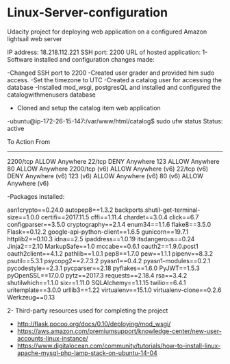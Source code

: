 # Linux-Server-configuration
Udacity project for deploying web application on a configured Amazon lightsail web server

IP address: 18.218.112.221
SSH port: 2200
URL of hosted application: 
1- Software installed and configuration changes made:

-Changed SSH port to 2200
-Created user grader and provided him sudo access.
-Set the timezone to UTC
-Created a catalog user for accessing the database
-Installed mod_wsgi, postgresQL and installed and configured the catalogwithmenusers database
- Cloned and setup the catalog item web application

-ubuntu@ip-172-26-15-147:/var/www/html/catalog$ sudo ufw status
Status: active

To                         Action      From
--                         ------      ----
2200/tcp                   ALLOW       Anywhere
22/tcp                     DENY        Anywhere
123                        ALLOW       Anywhere
80                         ALLOW       Anywhere
2200/tcp (v6)              ALLOW       Anywhere (v6)
22/tcp (v6)                DENY        Anywhere (v6)
123 (v6)                   ALLOW       Anywhere (v6)
80 (v6)                    ALLOW       Anywhere (v6)

-Packages installed:

asn1crypto==0.24.0
autopep8==1.3.2
backports.shutil-get-terminal-size==1.0.0
certifi==2017.11.5
cffi==1.11.4
chardet==3.0.4
click==6.7
configparser==3.5.0
cryptography==2.1.4
enum34==1.1.6
flake8==3.5.0
Flask==0.12.2
google-api-python-client==1.6.5
gunicorn==19.7.1
httplib2==0.10.3
idna==2.5
ipaddress==1.0.19
itsdangerous==0.24
Jinja2==2.10
MarkupSafe==1.0
mccabe==0.6.1
oauth2==1.9.0.post1
oauth2client==4.1.2
pathlib==1.0.1
pep8==1.7.0
pew==1.1.1
pipenv==8.3.2
psutil==5.3.1
psycopg2==2.7.3.2
pyasn1==0.4.2
pyasn1-modules==0.2.1
pycodestyle==2.3.1
pycparser==2.18
pyflakes==1.6.0
PyJWT==1.5.3
pyOpenSSL==17.0.0
pytz==2017.3
requests==2.18.4
rsa==3.4.2
shutilwhich==1.1.0
six==1.11.0
SQLAlchemy==1.1.15
twilio==6.4.1
uritemplate==3.0.0
urllib3==1.22
virtualenv==15.1.0
virtualenv-clone==0.2.6
Werkzeug==0.13


2- Third-party resources used for completing the project
- http://flask.pocoo.org/docs/0.10/deploying/mod_wsgi/
- https://aws.amazon.com/premiumsupport/knowledge-center/new-user-accounts-linux-instance/
- https://www.digitalocean.com/community/tutorials/how-to-install-linux-apache-mysql-php-lamp-stack-on-ubuntu-14-04
